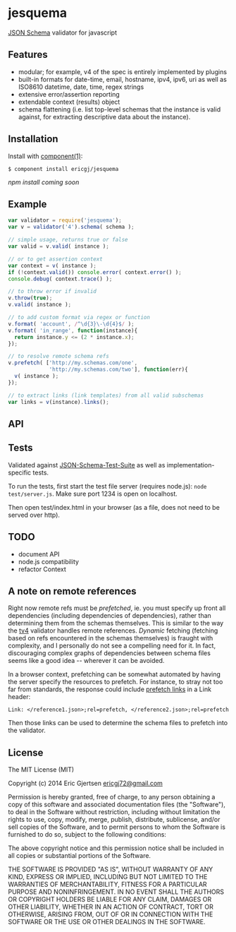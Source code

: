 
# jesquema

  [JSON Schema][1] validator for javascript

## Features
  
  - modular; for example, v4 of the spec is entirely implemented by plugins
  - built-in formats for date-time, email, hostname, ipv4, ipv6, uri
    as well as ISO8610 datetime, date, time, regex strings
  - extensive error/assertion reporting
  - extendable context (results) object
  - schema flattening (i.e. list top-level schemas that the instance is valid 
    against, for extracting descriptive data about the instance).
  
## Installation

  Install with [component(1)](http://component.io):

    $ component install ericgj/jesquema

  _npm install coming soon_

## Example

  ```js
  var validator = require('jesquema');
  var v = validator('4').schema( schema );
  
  // simple usage, returns true or false
  var valid = v.valid( instance );

  // or to get assertion context
  var context = v( instance );
  if (!context.valid()) console.error( context.error() );
  console.debug( context.trace() );

  // to throw error if invalid
  v.throw(true);
  v.valid( instance );
  
  // to add custom format via regex or function
  v.format( 'account', /^\d{3}\-\d{4}$/ );
  v.format( 'in_range', function(instance){ 
    return instance.y <= (2 * instance.x); 
  });
  
  // to resolve remote schema refs
  v.prefetch( ['http://my.schemas.com/one', 
               'http://my.schemas.com/two'], function(err){
    v( instance );
  });

  // to extract links (link templates) from all valid subschemas
  var links = v(instance).links();

  ```

## API

## Tests

  Validated against [JSON-Schema-Test-Suite][suite] as well as implementation-
  specific tests.

  To run the tests, first start the test file server (requires node.js):
  `node test/server.js`. Make sure port 1234 is open on localhost.

  Then open test/index.html in your browser (as a file, does not need to be
  served over http).


## TODO

- document API
- node.js compatibility
- refactor Context


## A note on remote references

  Right now remote refs must be _prefetched_, ie. you must specify up front
  all dependencies (including dependencies of dependencies), rather than
  determining them from the schemas themselves. This is similar to the way
  the [tv4][tv4] validator handles remote references.  _Dynamic_ fetching
  (fetching based on refs encountered in the schemas themselves) is fraught
  with complexity, and I personally do not see a compelling need for it. In
  fact, discouraging complex graphs of dependencies between schema files
  seems like a good idea -- wherever it can be avoided.

  In a browser context, prefetching can be somewhat automated by having the
  server specify the resources to prefetch. For instance, to stray not too
  far from standards, the response could include [prefetch links][prefetch]
  in a Link header:

    Link: </reference1.json>;rel=prefetch, </reference2.json>;rel=prefetch

  Then those links can be used to determine the schema files to prefetch into
  the validator.


## License

  The MIT License (MIT)

  Copyright (c) 2014 Eric Gjertsen <ericgj72@gmail.com>

  Permission is hereby granted, free of charge, to any person obtaining a copy
  of this software and associated documentation files (the "Software"), to deal
  in the Software without restriction, including without limitation the rights
  to use, copy, modify, merge, publish, distribute, sublicense, and/or sell
  copies of the Software, and to permit persons to whom the Software is
  furnished to do so, subject to the following conditions:

  The above copyright notice and this permission notice shall be included in
  all copies or substantial portions of the Software.

  THE SOFTWARE IS PROVIDED "AS IS", WITHOUT WARRANTY OF ANY KIND, EXPRESS OR
  IMPLIED, INCLUDING BUT NOT LIMITED TO THE WARRANTIES OF MERCHANTABILITY,
  FITNESS FOR A PARTICULAR PURPOSE AND NONINFRINGEMENT. IN NO EVENT SHALL THE
  AUTHORS OR COPYRIGHT HOLDERS BE LIABLE FOR ANY CLAIM, DAMAGES OR OTHER
  LIABILITY, WHETHER IN AN ACTION OF CONTRACT, TORT OR OTHERWISE, ARISING FROM,
  OUT OF OR IN CONNECTION WITH THE SOFTWARE OR THE USE OR OTHER DEALINGS IN
  THE SOFTWARE.


[1]: http://json-schema.org/
[suite]: https://github.com/json-schema/JSON-Schema-Test-Suite
[tv4]: https://github.com/geraintluff/tv4
[prefetch]: https://en.wikipedia.org/wiki/Link_prefetching

